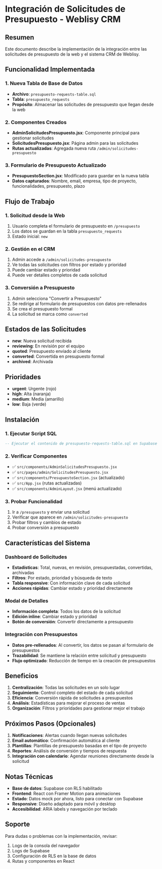 # Integración de Solicitudes de Presupuesto - Weblisy CRM

## Resumen
Este documento describe la implementación de la integración entre las solicitudes de presupuesto de la web y el sistema CRM de Weblisy.

## Funcionalidad Implementada

### 1. Nueva Tabla de Base de Datos
- **Archivo**: `presupuesto-requests-table.sql`
- **Tabla**: `presupuesto_requests`
- **Propósito**: Almacenar las solicitudes de presupuesto que llegan desde la web

### 2. Componentes Creados
- **AdminSolicitudesPresupuesto.jsx**: Componente principal para gestionar solicitudes
- **SolicitudesPresupuesto.jsx**: Página admin para las solicitudes
- **Rutas actualizadas**: Agregada nueva ruta `/admin/solicitudes-presupuesto`

### 3. Formulario de Presupuesto Actualizado
- **PresupuestoSection.jsx**: Modificado para guardar en la nueva tabla
- **Datos capturados**: Nombre, email, empresa, tipo de proyecto, funcionalidades, presupuesto, plazo

## Flujo de Trabajo

### 1. Solicitud desde la Web
1. Usuario completa el formulario de presupuesto en `/presupuesto`
2. Los datos se guardan en la tabla `presupuesto_requests`
3. Estado inicial: `new`

### 2. Gestión en el CRM
1. Admin accede a `/admin/solicitudes-presupuesto`
2. Ve todas las solicitudes con filtros por estado y prioridad
3. Puede cambiar estado y prioridad
4. Puede ver detalles completos de cada solicitud

### 3. Conversión a Presupuesto
1. Admin selecciona "Convertir a Presupuesto"
2. Se redirige al formulario de presupuestos con datos pre-rellenados
3. Se crea el presupuesto formal
4. La solicitud se marca como `converted`

## Estados de las Solicitudes

- **new**: Nueva solicitud recibida
- **reviewing**: En revisión por el equipo
- **quoted**: Presupuesto enviado al cliente
- **converted**: Convertida en presupuesto formal
- **archived**: Archivada

## Prioridades

- **urgent**: Urgente (rojo)
- **high**: Alta (naranja)
- **medium**: Media (amarillo)
- **low**: Baja (verde)

## Instalación

### 1. Ejecutar Script SQL
```sql
-- Ejecutar el contenido de presupuesto-requests-table.sql en Supabase
```

### 2. Verificar Componentes
- ✅ `src/components/AdminSolicitudesPresupuesto.jsx`
- ✅ `src/pages/admin/SolicitudesPresupuesto.jsx`
- ✅ `src/components/PresupuestoSection.jsx` (actualizado)
- ✅ `src/App.jsx` (rutas actualizadas)
- ✅ `src/components/AdminLayout.jsx` (menú actualizado)

### 3. Probar Funcionalidad
1. Ir a `/presupuesto` y enviar una solicitud
2. Verificar que aparece en `/admin/solicitudes-presupuesto`
3. Probar filtros y cambios de estado
4. Probar conversión a presupuesto

## Características del Sistema

### Dashboard de Solicitudes
- **Estadísticas**: Total, nuevas, en revisión, presupuestadas, convertidas, archivadas
- **Filtros**: Por estado, prioridad y búsqueda de texto
- **Tabla responsive**: Con información clave de cada solicitud
- **Acciones rápidas**: Cambiar estado y prioridad directamente

### Modal de Detalles
- **Información completa**: Todos los datos de la solicitud
- **Edición inline**: Cambiar estado y prioridad
- **Botón de conversión**: Convertir directamente a presupuesto

### Integración con Presupuestos
- **Datos pre-rellenados**: Al convertir, los datos se pasan al formulario de presupuestos
- **Trazabilidad**: Se mantiene la relación entre solicitud y presupuesto
- **Flujo optimizado**: Reducción de tiempo en la creación de presupuestos

## Beneficios

1. **Centralización**: Todas las solicitudes en un solo lugar
2. **Seguimiento**: Control completo del estado de cada solicitud
3. **Eficiencia**: Conversión rápida de solicitudes a presupuestos
4. **Análisis**: Estadísticas para mejorar el proceso de ventas
5. **Organización**: Filtros y prioridades para gestionar mejor el trabajo

## Próximos Pasos (Opcionales)

1. **Notificaciones**: Alertas cuando llegan nuevas solicitudes
2. **Email automático**: Confirmación automática al cliente
3. **Plantillas**: Plantillas de presupuesto basadas en el tipo de proyecto
4. **Reportes**: Análisis de conversión y tiempos de respuesta
5. **Integración con calendario**: Agendar reuniones directamente desde la solicitud

## Notas Técnicas

- **Base de datos**: Supabase con RLS habilitado
- **Frontend**: React con Framer Motion para animaciones
- **Estado**: Datos mock por ahora, listo para conectar con Supabase
- **Responsive**: Diseño adaptado para móvil y desktop
- **Accesibilidad**: ARIA labels y navegación por teclado

## Soporte

Para dudas o problemas con la implementación, revisar:
1. Logs de la consola del navegador
2. Logs de Supabase
3. Configuración de RLS en la base de datos
4. Rutas y componentes en React 